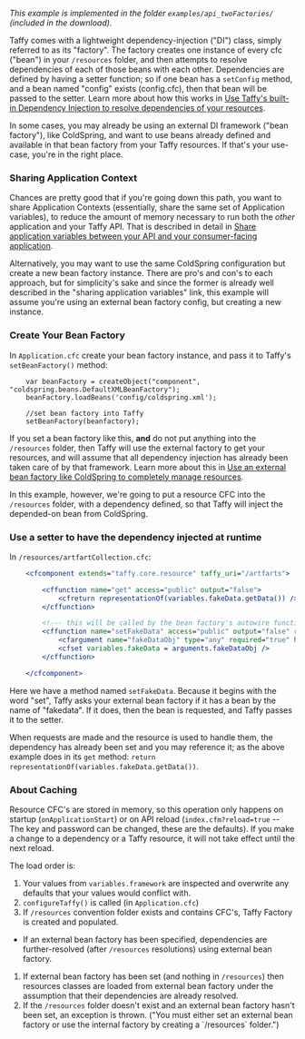 _This example is implemented in the folder `examples/api_twoFactories/` (included in the download)._

Taffy comes with a lightweight dependency-injection ("DI") class, simply referred to as its "factory". The factory creates one instance of every cfc ("bean") in your `/resources` folder, and then attempts to resolve dependencies of each of those beans with each other. Dependencies are defined by having a setter function; so if one bean has a `setConfig` method, and a bean named "config" exists (config.cfc), then that bean will be passed to the setter. Learn more about how this works in [Use Taffy's built-in Dependency Injection to resolve dependencies of your resources](https://github.com/atuttle/Taffy/wiki/So-you-want-to:-Use-Taffy's-built-in-Dependency-Injection-to-resolve-dependencies-of-your-resources).

In some cases, you may already be using an external DI framework ("bean factory"), like ColdSpring, and want to use beans already defined and available in that bean factory from your Taffy resources. If that's your use-case, you're in the right place.

### Sharing Application Context

Chances are pretty good that if you're going down this path, you want to share Application Contexts (essentially, share the same set of Application variables), to reduce the amount of memory necessary to run both the _other_ application and your Taffy API. That is described in detail in [Share application variables between your API and your consumer-facing application](https://github.com/atuttle/Taffy/wiki/So-you-want-to:-Share-application-variables-between-your-API-and-your-consumer-facing-application).

Alternatively, you may want to use the same ColdSpring configuration but create a new bean factory instance. There are pro's and con's to each approach, but for simplicity's sake and since the former is already well described in the "sharing application variables" link, this example will assume you're using an external bean factory config, but creating a new instance.

### Create Your Bean Factory

In `Application.cfc` create your bean factory instance, and pass it to Taffy's `setBeanFactory()` method:

```cfs
	var beanFactory = createObject("component", "coldspring.beans.DefaultXMLBeanFactory");
	beanFactory.loadBeans('config/coldspring.xml');

	//set bean factory into Taffy
	setBeanFactory(beanfactory);
```

If you set a bean factory like this, **and** do not put anything into the `/resources` folder, then Taffy will use the external factory to get your resources, and will assume that all dependency injection has already been taken care of by that framework. Learn more about this in [Use an external bean factory like ColdSpring to completely manage resources](https://github.com/atuttle/Taffy/wiki/So-you-want-to:-Use-an-external-bean-factory-like-ColdSpring-to-completely-manage-resources).

In this example, however, we're going to put a resource CFC into the `/resources` folder, with a dependency defined, so that Taffy will inject the depended-on bean from ColdSpring.

### Use a setter to have the dependency injected at runtime

In `/resources/artfartCollection.cfc`:

```cfm
	<cfcomponent extends="taffy.core.resource" taffy_uri="/artfarts">

		<cffunction name="get" access="public" output="false">
			<cfreturn representationOf(variables.fakeData.getData()) />
		</cffunction>

		<!--- this will be called by the bean factory's autowire functionality --->
		<cffunction name="setFakeData" access="public" output="false" returnType="void">
			<cfargument name="fakeDataObj" type="any" required="true" hint="Shared FakeData object" />
			<cfset variables.fakeData = arguments.fakeDataObj />
		</cffunction>

	</cfcomponent>
```

Here we have a method named `setFakeData`. Because it begins with the word "set", Taffy asks your external bean factory if it has a bean by the name of "fakedata". If it does, then the bean is requested, and Taffy passes it to the setter.

When requests are made and the resource is used to handle them, the dependency has already been set and you may reference it; as the above example does in its `get` method: `return representationOf(variables.fakeData.getData())`.

### About Caching

Resource CFC's are stored in memory, so this operation only happens on startup (`onApplicationStart`) or on API reload (`index.cfm?reload=true` -- The key and password can be changed, these are the defaults). If you make a change to a dependency or a Taffy resource, it will not take effect until the next reload.

The load order is:

1. Your values from `variables.framework` are inspected and overwrite any defaults that your values would conflict with.
1. `configureTaffy()` is called (in `Application.cfc`)
1. If `/resources` convention folder exists and contains CFC's, Taffy Factory is created and populated.
  * If an external bean factory has been specified, dependencies are further-resolved (after `/resources` resolutions) using external bean factory.
1. If external bean factory has been set (and nothing in `/resources`) then resources classes are loaded from external bean factory under the assumption that their dependencies are already resolved.
1. If the `/resources` folder doesn't exist and an external bean factory hasn't been set, an exception is thrown. ("You must either set an external bean factory or use the internal factory by creating a \`/resources\` folder.")